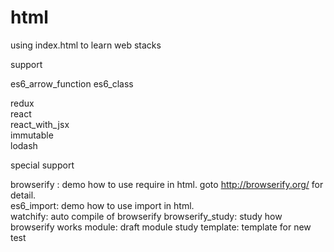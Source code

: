 # html
using index.html to learn web stacks

support

es6_arrow_function
es6_class

redux  
react  
react_with_jsx  
immutable  
lodash  


special support

browserify : demo how to use require in html. goto http://browserify.org/ for detail.  
es6_import: demo how to use import in html.  
watchify: auto compile of browserify
browserify_study: study how browserify works
module: draft module study
template: template for new test


